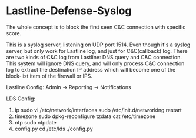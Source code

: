 Lastline-Defense-Syslog
=======================
The whole concept is to block the first seen C&C connection with specific score.

This is a syslog server, listening on UDP port 1514. Even though it's a syslog server,
but only work for Lastline log, and just for C&C(callback) log. There are two kinds of
C&C log from Lastline: DNS query and C&C connection. This system will ignore DNS query,
and will only process C&C connection log to extract the destination IP address which
will become one of the block-list item of the firewall or IPS.

Lastline Config:
Admin -> Reporting -> Notifications

LDS Config:
1. ip
sudo vi /etc/network/interfaces
sudo /etc/init.d/networking restart
2. timezone
sudo dpkg-reconfigure tzdata
cat /etc/timezone
3. ntp
sudo ntpdate <ntp server>
4. config.py
cd /etc/lds
./config.py


